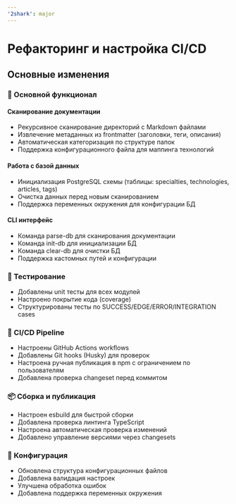 ```yaml
---
'2shark': major
---
```


# Рефакторинг и настройка CI/CD

## Основные изменения

### 🔄 Основной функционал

#### Сканирование документации

- Рекурсивное сканирование директорий с Markdown файлами
- Извлечение метаданных из frontmatter (заголовки, теги, описания)
- Автоматическая категоризация по структуре папок
- Поддержка конфигурационного файла для маппинга технологий

#### Работа с базой данных

- Инициализация PostgreSQL схемы (таблицы: specialties, technologies, articles, tags)
- Очистка данных перед новым сканированием
- Поддержка переменных окружения для конфигурации БД

#### CLI интерфейс

- Команда parse-db для сканирования документации
- Команда init-db для инициализации БД
- Команда clear-db для очистки БД
- Поддержка кастомных путей и конфигурации

### 🧪 Тестирование

- Добавлены unit тесты для всех модулей
- Настроено покрытие кода (coverage)
- Структурированы тесты по SUCCESS/EDGE/ERROR/INTEGRATION cases

### 🚀 CI/CD Pipeline

- Настроены GitHub Actions workflows
- Добавлены Git hooks (Husky) для проверок
- Настроена ручная публикация в npm с ограничением по пользователям
- Добавлена проверка changeset перед коммитом

### 📦 Сборка и публикация

- Настроен esbuild для быстрой сборки
- Добавлена проверка линтинга TypeScript
- Настроена автоматическая проверка изменений
- Добавлено управление версиями через changesets

### 🔧 Конфигурация

- Обновлена структура конфигурационных файлов
- Добавлена валидация настроек
- Улучшена обработка ошибок
- Добавлена поддержка переменных окружения
